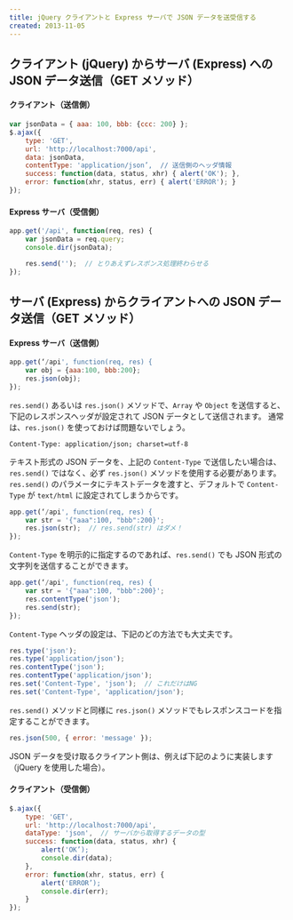 ```yaml
---
title: jQuery クライアントと Express サーバで JSON データを送受信する
created: 2013-11-05
---
```


クライアント (jQuery) からサーバ (Express) への JSON データ送信（GET メソッド）
----

#### クライアント（送信側）

```javascript
var jsonData = { aaa: 100, bbb: {ccc: 200} };
$.ajax({
    type: 'GET',
    url: 'http://localhost:7000/api',
    data: jsonData,
    contentType: 'application/json’,  // 送信側のヘッダ情報
    success: function(data, status, xhr) { alert('OK'); },
    error: function(xhr, status, err) { alert('ERROR'); }
});
```

#### Express サーバ（受信側）

```javascript
app.get('/api', function(req, res) {
    var jsonData = req.query;
    console.dir(jsonData);

    res.send('');  // とりあえずレスポンス処理終わらせる
});
```


サーバ (Express) からクライアントへの JSON データ送信（GET メソッド）
----

#### Express サーバ（送信側）

```javascript
app.get(‘/api', function(req, res) {
    var obj = {aaa:100, bbb:200};
    res.json(obj);
});
```

`res.send()` あるいは `res.json()` メソッドで、`Array` や `Object` を送信すると、下記のレスポンスヘッダが設定されて JSON データとして送信されます。
通常は、`res.json()` を使っておけば問題ないでしょう。

```
Content-Type: application/json; charset=utf-8
```

テキスト形式の JSON データを、上記の `Content-Type` で送信したい場合は、`res.send()` ではなく、必ず `res.json()` メソッドを使用する必要があります。
`res.send()` のパラメータにテキストデータを渡すと、デフォルトで `Content-Type` が `text/html` に設定されてしまうからです。

```javascript
app.get(‘/api', function(req, res) {
    var str = '{"aaa":100, "bbb":200}';
    res.json(str);  // res.send(str) はダメ！
});
```

`Content-Type` を明示的に指定するのであれば、`res.send()` でも JSON 形式の文字列を送信することができます。

```javascript
app.get(‘/api', function(req, res) {
    var str = '{"aaa":100, "bbb":200}';
    res.contentType('json');
    res.send(str);
});
```

`Content-Type` ヘッダの設定は、下記のどの方法でも大丈夫です。

```javascript
res.type('json');
res.type('application/json');
res.contentType('json');
res.contentType('application/json');
res.set('Content-Type', 'json');  // これだけはNG
res.set('Content-Type', 'application/json');
```

`res.send()` メソッドと同様に `res.json()` メソッドでもレスポンスコードを指定することができます。

```javascript
res.json(500, { error: 'message' });
```

JSON データを受け取るクライアント側は、例えば下記のように実装します（jQuery を使用した場合）。

#### クライアント（受信側）

```javascript
$.ajax({
    type: 'GET',
    url: 'http://localhost:7000/api',
    dataType: 'json',  // サーバから取得するデータの型
    success: function(data, status, xhr) {
        alert('OK’);
        console.dir(data);
    },
    error: function(xhr, status, err) {
        alert('ERROR’);
        console.dir(err);
    }
});
```

